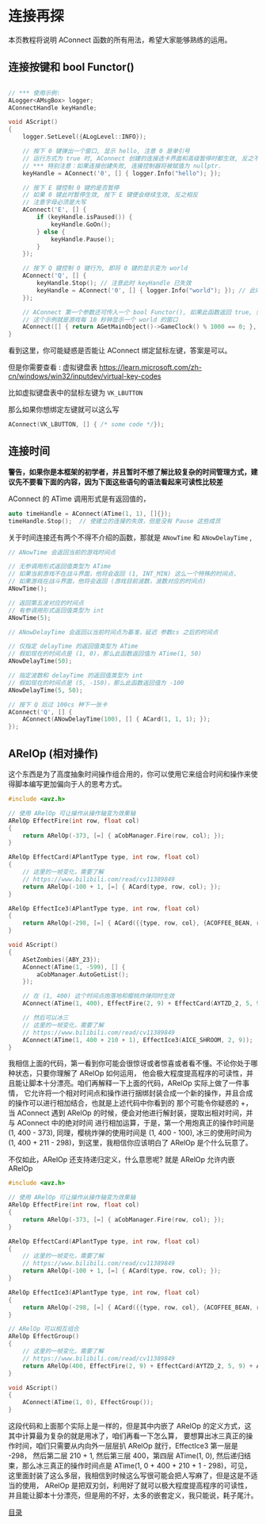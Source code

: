 <!--
 * @Coding: utf-8
 * @Author: vector-wlc
 * @Date: 2021-09-25 19:12:51
 * @Description: 
-->
# 连接再探

本页教程将说明 AConnect 函数的所有用法，希望大家能够熟练的运用。


## 连接按键和 bool Functor()
```C++

// *** 使用示例:
ALogger<AMsgBox> logger;
AConnectHandle keyHandle;

void AScript()
{
    logger.SetLevel({ALogLevel::INFO});

    // 按下 0 键弹出一个窗口, 显示 hello, 注意 0 是单引号
    // 运行方式为 true 时, AConnect 创建的连接选卡界面和高级暂停时都生效, 反之不生效
    // *** 特别注意：如果连接创建失败, 连接控制器将被赋值为 nullptr.
    keyHandle = AConnect('0', [] { logger.Info("hello"); });

    // 按下 E 键控制 0 键的是否暂停
    // 如果 0 键此时暂停生效, 按下 E 键便会继续生效, 反之相反
    // 注意字母必须是大写
    AConnect('E', [] {
        if (keyHandle.isPaused()) {
            keyHandle.GoOn();
        } else {
            keyHandle.Pause();
        }
    });

    // 按下 Q 键控制 0 键行为, 即将 0 键的显示变为 world
    AConnect('Q', [] {
        keyHandle.Stop(); // 注意此时 keyHandle 已失效
        keyHandle = AConnect('0', [] { logger.Info("world"); }); // 此时 keyHandle 重新有效
    });

    // AConnect 第一个参数还可传入一个 bool Functor(), 如果此函数返回 true, 则会执行后面的操作
    // 这个示例就是游戏每 10 秒钟显示一个 world 的窗口
    AConnect([] { return AGetMainObject()->GameClock() % 1000 == 0; }, [] { logger.Info("world"); });
}
```

看到这里，你可能疑惑是否能让 AConnect 绑定鼠标左键，答案是可以。

但是你需要查看 :  虚拟键盘表 https://learn.microsoft.com/zh-cn/windows/win32/inputdev/virtual-key-codes

比如虚拟键盘表中的鼠标左键为 `VK_LBUTTON`

那么如果你想绑定左键就可以这么写

```C++
AConnect(VK_LBUTTON, [] { /* some code */});
```


## 连接时间

**警告，如果你是本框架的初学者，并且暂时不想了解比较复杂的时间管理方式，建议先不要看下面的内容，因为下面这些语句的语法看起来可读性比较差**

AConnect 的 ATime 调用形式是有返回值的，
```C++
auto timeHandle = AConnect(ATime(1, 1), []{});
timeHandle.Stop();  // 使建立的连接的失效，但是没有 Pause 这些成员
```

关于时间连接还有两个不得不介绍的函数，那就是 `ANowTime` 和 `ANowDelayTime` ,

```C++
// ANowTime 会返回当前的游戏时间点

// 无参调用形式返回值类型为 ATime
// 如果当前游戏不在战斗界面，他将会返回 (1, INT_MIN) 这么一个特殊的时间点，
// 如果游戏在战斗界面，他将会返回 (游戏目前波数，波数对应的时间点)
ANowTime();

// 返回第五波对应的时间点
// 有参调用形式返回值类型为 int
ANowTime(5);

// ANowDelayTime 会返回以当前时间点为基准，延迟 参数cs 之后的时间点

// 仅指定 delayTime 的返回值类型为 ATime
// 假如现在的时间点是 (1, 0)，那么此函数返回值为 ATime(1, 50)
ANowDelayTime(50);

// 指定波数和 delayTime 的返回值类型为 int
// 假如现在的时间点是 (5, -150)，那么此函数返回值为 -100
ANowDelayTime(5, 50);

```

```C++
// 按下 Q 后过 100cs 种下一张卡
AConnect('Q', [] {
    AConnect(ANowDelayTime(100), [] { ACard(1, 1, 1); });
});
```

## ARelOp (相对操作)

这个东西是为了高度抽象时间操作组合用的，你可以使用它来组合时间和操作来使得脚本编写更加偏向于人的思考方式。

```C++
#include <avz.h>

// 使用 ARelOp 可让操作从操作轴变为效果轴
ARelOp EffectFire(int row, float col)
{
    return ARelOp(-373, [=] { aCobManager.Fire(row, col); });
}

ARelOp EffectCard(APlantType type, int row, float col)
{
    // 这里的一帧变化，需要了解
    // https://www.bilibili.com/read/cv11389849
    return ARelOp(-100 + 1, [=] { ACard(type, row, col); });
}

ARelOp EffectIce3(APlantType type, int row, float col)
{
    return ARelOp(-298, [=] { ACard({{type, row, col}, {ACOFFEE_BEAN, row, col}});AIce3(298); });
}

void AScript()
{
    ASetZombies({ABY_23});
    AConnect(ATime(1, -599), [] {
        aCobManager.AutoGetList();
    });

    // 在 (1, 400) 这个时间点炮落地和樱桃炸弹同时生效
    AConnect(ATime(1, 400), EffectFire(2, 9) + EffectCard(AYTZD_2, 5, 9));

    // 然后可以冰三
    // 这里的一帧变化，需要了解
    // https://www.bilibili.com/read/cv11389849
    AConnect(ATime(1, 400 + 210 + 1), EffectIce3(AICE_SHROOM, 2, 9));
}
```

我相信上面的代码，第一看到你可能会很惊讶或者惊喜或者看不懂。不论你处于哪种状态，只要你理解了 ARelOp 如何运用，
他会极大程度提高程序的可读性，并且能让脚本十分漂亮。咱们再解释一下上面的代码，ARelOp 实际上做了一件事情，
它允许将一个相对时间点和操作进行捆绑封装合成一个新的操作，并且合成的操作可以进行相加结合，也就是上述代码中你看到的
那个可能令你疑惑的 +，当 AConnect 遇到 ARelOp 的时候，便会对他进行解封装，提取出相对时间，并与 AConnect 中的绝对时间
进行相加运算，于是，第一个用炮真正的操作时间是 (1, 400 - 373), 同理，樱桃炸弹的使用时间是 (1, 400 - 100), 冰三的使用时间为
(1, 400 + 211 - 298)，到这里，我相信你应该明白了 ARelOp 是个什么玩意了。

不仅如此，ARelOp 还支持递归定义，什么意思呢? 就是 ARelOp 允许内嵌 ARelOp

```C++
#include <avz.h>

// 使用 ARelOp 可让操作从操作轴变为效果轴
ARelOp EffectFire(int row, float col)
{
    return ARelOp(-373, [=] { aCobManager.Fire(row, col); });
}

ARelOp EffectCard(APlantType type, int row, float col)
{
    // 这里的一帧变化，需要了解
    // https://www.bilibili.com/read/cv11389849
    return ARelOp(-100 + 1, [=] { ACard(type, row, col); });
}

ARelOp EffectIce3(APlantType type, int row, float col)
{
    return ARelOp(-298, [=] { ACard({{type, row, col}, {ACOFFEE_BEAN, row, col}});AIce3(298); });
}

// ARelOp 可以相互组合
ARelOp EffectGroup()
{
    // 这里的一帧变化，需要了解
    // https://www.bilibili.com/read/cv11389849
    return ARelOp(400, EffectFire(2, 9) + EffectCard(AYTZD_2, 5, 9) + ARelOp(210 + 1, EffectIce3(AICE_SHROOM, 1, 6)));
}

void AScript()
{
    AConnect(ATime(1, 0), EffectGroup());
}
```

这段代码和上面那个实际上是一样的，但是其中内嵌了 ARelOp 的定义方式，这其中计算最为复杂的就是用冰了，咱们再看一下怎么算，
要想算出冰三真正的操作时间，咱们只需要从内向外一层层扒 ARelOp 就行，EffectIce3 第一层是 -298， 然后第二层 210 + 1, 然后第三层 400，第四层 ATime(1, 0), 然后递归结束，那么冰三真正的操作时间点是 ATime(1, 0 + 400 + 210 + 1 - 298)，可见，这里面封装了这么多层，我相信到时候这么写很可能会把人写麻了，但是这是不适当的使用， ARelOp 是把双刃剑，利用好了就可以极大程度提高程序的可读性，并且能让脚本十分漂亮，但是用的不好，太多的嵌套定义，我只能说，耗子尾汁。

[目录](./0catalogue.md)
